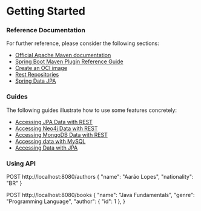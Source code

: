 # Getting Started

### Reference Documentation
For further reference, please consider the following sections:

* [Official Apache Maven documentation](https://maven.apache.org/guides/index.html)
* [Spring Boot Maven Plugin Reference Guide](https://docs.spring.io/spring-boot/docs/2.6.4/maven-plugin/reference/html/)
* [Create an OCI image](https://docs.spring.io/spring-boot/docs/2.6.4/maven-plugin/reference/html/#build-image)
* [Rest Repositories](https://docs.spring.io/spring-boot/docs/2.6.4/reference/htmlsingle/#howto-use-exposing-spring-data-repositories-rest-endpoint)
* [Spring Data JPA](https://docs.spring.io/spring-boot/docs/2.6.4/reference/htmlsingle/#boot-features-jpa-and-spring-data)

### Guides
The following guides illustrate how to use some features concretely:

* [Accessing JPA Data with REST](https://spring.io/guides/gs/accessing-data-rest/)
* [Accessing Neo4j Data with REST](https://spring.io/guides/gs/accessing-neo4j-data-rest/)
* [Accessing MongoDB Data with REST](https://spring.io/guides/gs/accessing-mongodb-data-rest/)
* [Accessing data with MySQL](https://spring.io/guides/gs/accessing-data-mysql/)
* [Accessing Data with JPA](https://spring.io/guides/gs/accessing-data-jpa/)

### Using API

POST http://localhost:8080/authors
{
	"name": "Aarão Lopes",
	"nationality": "BR"
}

POST http://localhost:8080/books
{
	"name": "Java Fundamentals",
	"genre": "Programming Language",
    "author": {
		"id": 1
	},
}
